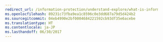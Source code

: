 ```yaml
---
redirect_url: /information-protection/understand-explore/what-is-information-protection
ms.openlocfilehash: 89231c73fba9ea1c8596c0e3dd687a79d5d424b2
ms.sourcegitcommit: 04eb4990e2bf0004684221592cb93df35e6acebe
ms.translationtype: HT
ms.contentlocale: ja-JP
ms.lasthandoff: 06/30/2017
---
```


